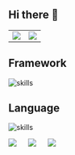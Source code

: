 ## Hi there 👋


<table>
  <tr>
    <td>
      <center>
        <img src="https://github-readme-stats.vercel.app/api?username=fkc-alt&show_icons=true&theme=solarized-light&count_private=true&hide_border=true">
      </center>
    </td>
    <td>
      <center>
        <img src="https://github-readme-stats.vercel.app/api/top-langs/?username=fkc-alt&hide=css,html&hide_border=true">   
      </center>
    </td>
  </tr>
</table>

## Framework

![skills](https://skillicons.dev/icons?i=react,vue,nestjs)

## Language

![skills](https://skillicons.dev/icons?i=js,nodejs,css,ts,html)

<div style='display: flex; gap: 20px;align-items: center;'>
  <a href="https://github.com/fkc-alt/http-typedi">
    <img align="left" src="https://github-readme-stats.vercel.app/api/pin/?username=fkc-alt&repo=http-typedi" />
  </a>

  <a href="https://github.com/fkc-alt/vue-vite-decorator-template">
    <img align="left" src="https://github-readme-stats.vercel.app/api/pin/?username=fkc-alt&repo=vue-vite-decorator-template" />
  </a>

  <a href="https://github.com/fkc-alt/ikun">
    <img align="left" src="https://github-readme-stats.vercel.app/api/pin/?username=fkc-alt&repo=ikun" />
  </a>
</div>

